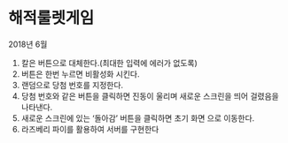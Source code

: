 # 해적룰렛게임

2018년 6월

1. 칼은 버튼으로 대체한다.(최대한 입력에 에러가 없도록)
2. 버튼은 한번 누르면 비활성화 시킨다.
3. 랜덤으로 당첨 번호를 지정한다.
4. 당첨 번호와 같은 버튼을 클릭하면 진동이 울리며 새로운
스크린을 띄어 걸렸음을 나타낸다.
5. 새로운 스크린에 있는 ‘돌아감’ 버튼을 클릭하면 초기 화면
으로 이동한다.
6. 라즈베리 파이를 활용하여 서버를 구현한다